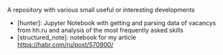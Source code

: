 A repository with various small useful or interesting developments
- [hunter]: Jupyter Notebook with getting and parsing data of vacancys from hh.ru and analysis of the most frequently asked skills
- [structured_note]: notebook for my article https://habr.com/ru/post/570900/
